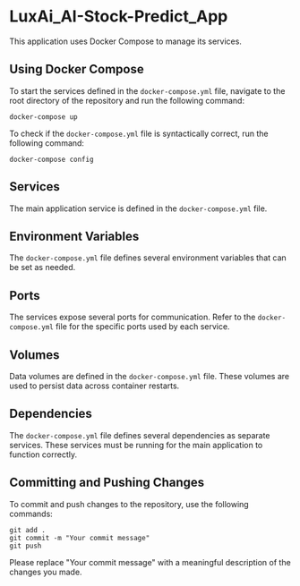 # LuxAi_AI-Stock-Predict_App

This application uses Docker Compose to manage its services. 

## Using Docker Compose

To start the services defined in the `docker-compose.yml` file, navigate to the root directory of the repository and run the following command:

```
docker-compose up
```

To check if the `docker-compose.yml` file is syntactically correct, run the following command:

```
docker-compose config
```

## Services

The main application service is defined in the `docker-compose.yml` file. 

## Environment Variables

The `docker-compose.yml` file defines several environment variables that can be set as needed.

## Ports

The services expose several ports for communication. Refer to the `docker-compose.yml` file for the specific ports used by each service.

## Volumes

Data volumes are defined in the `docker-compose.yml` file. These volumes are used to persist data across container restarts.

## Dependencies

The `docker-compose.yml` file defines several dependencies as separate services. These services must be running for the main application to function correctly.

## Committing and Pushing Changes

To commit and push changes to the repository, use the following commands:

```
git add .
git commit -m "Your commit message"
git push
```

Please replace "Your commit message" with a meaningful description of the changes you made.